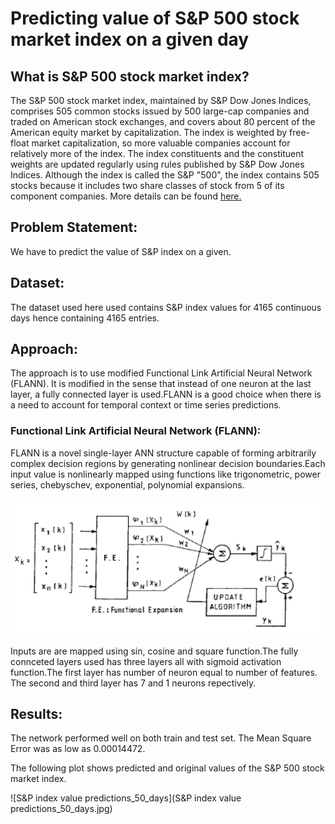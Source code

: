 
<h1>Predicting value of S&P 500 stock market index on a given day </h1>

<h2> What is S&P 500 stock market index? </h2>

The S&P 500 stock market index, maintained by S&P Dow Jones Indices, comprises 505 common stocks issued by 500 large-cap companies and traded on American stock exchanges, and covers about 80 percent of the American equity market by capitalization. The index is weighted by free-float market capitalization, so more valuable companies account for relatively more of the index. The index constituents and the constituent weights are updated regularly using rules published by S&P Dow Jones Indices. Although the index is called the S&P "500", the index contains 505 stocks because it includes two share classes of stock from 5 of its component companies.
More details can be found [here.](https://en.wikipedia.org/wiki/List_of_S%26P_500_companies)


<h2>Problem Statement:</h2>

We have to predict the value of S&P index on a given.


<h2> Dataset:</h2>

The dataset used here used contains S&P index values for 4165 continuous days hence containing 4165 entries.


<h2>Approach:</h2>
The approach is to use modified Functional Link Artificial Neural Network (FLANN). It is modified in the sense that instead of one neuron at the last layer, a fully connected layer is used.FLANN is a good choice when there is a need to account for temporal context or time series predictions.

<h3>Functional Link Artificial Neural Network (FLANN):</h3>

FLANN is a novel single-layer ANN structure capable of forming arbitrarily complex decision regions by generating nonlinear decision boundaries.Each input value is nonlinearly mapped using functions like trigonometric, power series, chebyschev, exponential, polynomial expansions.

![Flann image](flann.png)

Inputs are are mapped using sin, cosine and square function.The fully connceted layers used has three layers all with sigmoid activation function.The first layer has number of neuron equal to number of features. The second and third layer has 7 and 1 neurons repectively.


<h2> Results: </h2>

The network performed well on both train and test set. The Mean Square Error was as low as 0.00014472.

The following plot shows predicted and original values of the S&P 500 stock market index.

![S&P index value predictions_50_days](S&P index value predictions_50_days.jpg)



```python

```
